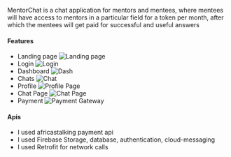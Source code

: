 MentorChat is a chat application for mentors and mentees, where mentees will have access to mentors in a particular field for a token per month, after which the mentees will get paid for successful and useful answers

#### Features
 - Landing page
   ![Landing page](screenshots/login.png)
 - Login
   ![Login](screenshots/loginpage.png)
 - Dashboard
   ![Dash](screenshots/landing.png)
 - Chats
   ![Chat](screenshots/chat.png)
 - Profile
   ![Profile Page](screenshots/profile.png)
 - Chat Page
   ![Chat Page](screenshots/chatpage.png)
 - Payment
   ![Payment Gateway](screenshots/payment.png)

#### Apis
  - I used africastalking payment api
  - I used Firebase Storage, database, authentication, cloud-messaging
  - I used Retrofit for network calls
